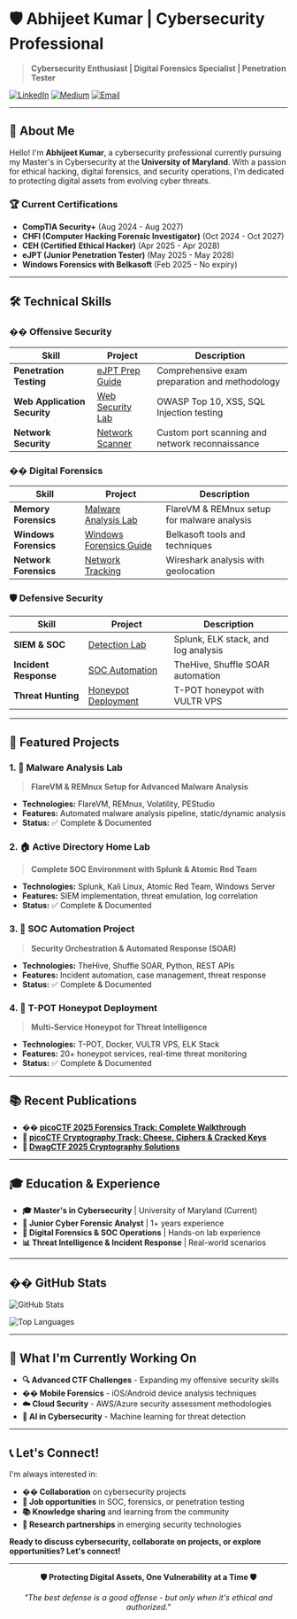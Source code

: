 # 🛡️ Abhijeet Kumar | Cybersecurity Professional

> **Cybersecurity Enthusiast | Digital Forensics Specialist | Penetration Tester**

[![LinkedIn](https://img.shields.io/badge/LinkedIn-Abhijeet%20Kumar-blue?style=for-the-badge&logo=linkedin)](https://www.linkedin.com/in/abhijeet-kumar1608/)
[![Medium](https://img.shields.io/badge/Medium-@akumar54-black?style=for-the-badge&logo=medium)](https://medium.com/@akumar54)
[![Email](https://img.shields.io/badge/Email-akumar54@umd.edu-red?style=for-the-badge&logo=gmail)](mailto:akumar54@umd.edu)

---

## 🎯 **About Me**

Hello! I'm **Abhijeet Kumar**, a cybersecurity professional currently pursuing my Master's in Cybersecurity at the **University of Maryland**. With a passion for ethical hacking, digital forensics, and security operations, I'm dedicated to protecting digital assets from evolving cyber threats.

### 🏆 **Current Certifications**
- **CompTIA Security+** (Aug 2024 - Aug 2027)
- **CHFI (Computer Hacking Forensic Investigator)** (Oct 2024 - Oct 2027)
- **CEH (Certified Ethical Hacker)** (Apr 2025 - Apr 2028)
- **eJPT (Junior Penetration Tester)** (May 2025 - May 2028)
- **Windows Forensics with Belkasoft** (Feb 2025 - No expiry)

---

## 🛠️ **Technical Skills**

### **�� Offensive Security**
| Skill | Project | Description |
|-------|---------|-------------|
| **Penetration Testing** | [eJPT Prep Guide](https://ejpt.abjk.dev/) | Comprehensive exam preparation and methodology |
| **Web Application Security** | [Web Security Lab](https://github.com/Kumarabhijeet1608/Web-Security-Lab) | OWASP Top 10, XSS, SQL Injection testing |
| **Network Security** | [Network Scanner](https://github.com/Kumarabhijeet1608/Python-Nmap-Port-Scanner) | Custom port scanning and network reconnaissance |

### **��️ Digital Forensics**
| Skill | Project | Description |
|-------|---------|-------------|
| **Memory Forensics** | [Malware Analysis Lab](https://github.com/Kumarabhijeet1608/Malware-Analysis-Lab-using-FlareVM-REMnux) | FlareVM & REMnux setup for malware analysis |
| **Windows Forensics** | [Windows Forensics Guide](https://github.com/Kumarabhijeet1608/Windows-Forensics-Lab) | Belkasoft tools and techniques |
| **Network Forensics** | [Network Tracking](https://github.com/Kumarabhijeet1608/Network-Tracking-using-Wireshark-and-Google-Maps) | Wireshark analysis with geolocation |

### **🛡️ Defensive Security**
| Skill | Project | Description |
|-------|---------|-------------|
| **SIEM & SOC** | [Detection Lab](https://github.com/Kumarabhijeet1608/Detection-Lab) | Splunk, ELK stack, and log analysis |
| **Incident Response** | [SOC Automation](https://github.com/Kumarabhijeet1608/SOC-Automation-Project) | TheHive, Shuffle SOAR automation |
| **Threat Hunting** | [Honeypot Deployment](https://github.com/Kumarabhijeet1608/T-POT-Honeypot) | T-POT honeypot with VULTR VPS |

---

## 🚀 **Featured Projects**

### **1. 🧪 Malware Analysis Lab**
> **FlareVM & REMnux Setup for Advanced Malware Analysis**
- **Technologies:** FlareVM, REMnux, Volatility, PEStudio
- **Features:** Automated malware analysis pipeline, static/dynamic analysis
- **Status:** ✅ Complete & Documented

### **2. 🏠 Active Directory Home Lab**
> **Complete SOC Environment with Splunk & Atomic Red Team**
- **Technologies:** Splunk, Kali Linux, Atomic Red Team, Windows Server
- **Features:** SIEM implementation, threat emulation, log correlation
- **Status:** ✅ Complete & Documented

### **3. 🤖 SOC Automation Project**
> **Security Orchestration & Automated Response (SOAR)**
- **Technologies:** TheHive, Shuffle SOAR, Python, REST APIs
- **Features:** Incident automation, case management, threat response
- **Status:** ✅ Complete & Documented

### **4. 🍯 T-POT Honeypot Deployment**
> **Multi-Service Honeypot for Threat Intelligence**
- **Technologies:** T-POT, Docker, VULTR VPS, ELK Stack
- **Features:** 20+ honeypot services, real-time threat monitoring
- **Status:** ✅ Complete & Documented

---

## 📚 **Recent Publications**

- **�� [picoCTF 2025 Forensics Track: Complete Walkthrough](https://medium.com/@akumar54/picoctf-2025-forensics-track-a-complete-walkthrough-15f998b88f3d)**
- **🥑 [picoCTF Cryptography Track: Cheese, Ciphers & Cracked Keys](https://medium.com/@akumar54/picoctf-cryptography-track-write-up-cheese-ciphers-cracked-keys-c6908c2dca75)**
- **🧮 [DwagCTF 2025 Cryptography Solutions](https://medium.com/@akumar54/metactf-2025-cryptography-solutions-bccd0f057d5a)**

---

## 🎓 **Education & Experience**

- **🎓 Master's in Cybersecurity** | University of Maryland (Current)
- **💼 Junior Cyber Forensic Analyst** | 1+ years experience
- **🔬 Digital Forensics & SOC Operations** | Hands-on lab experience
- **📊 Threat Intelligence & Incident Response** | Real-world scenarios

---

## �� **GitHub Stats**

![GitHub Stats](https://github-readme-stats.vercel.app/api?username=Kumarabhijeet1608&show_icons=true&theme=radical&hide_border=true)

![Top Languages](https://github-readme-stats.vercel.app/api/top-langs/?username=Kumarabhijeet1608&layout=compact&theme=radical&hide_border=true)

---

## 🌟 **What I'm Currently Working On**

- **🔍 Advanced CTF Challenges** - Expanding my offensive security skills
- **�� Mobile Forensics** - iOS/Android device analysis techniques
- **☁️ Cloud Security** - AWS/Azure security assessment methodologies
- **🤖 AI in Cybersecurity** - Machine learning for threat detection

---

## 📞 **Let's Connect!**

I'm always interested in:
- **�� Collaboration** on cybersecurity projects
- **💼 Job opportunities** in SOC, forensics, or penetration testing
- **📚 Knowledge sharing** and learning from the community
- **🔬 Research partnerships** in emerging security technologies

**Ready to discuss cybersecurity, collaborate on projects, or explore opportunities? Let's connect!**

---

<div align="center">

**🛡️ Protecting Digital Assets, One Vulnerability at a Time 🛡️**

*"The best defense is a good offense - but only when it's ethical and authorized."*

</div>
